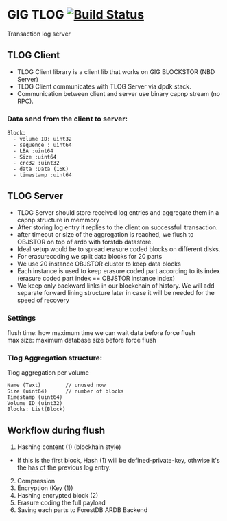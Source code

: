 # GIG TLOG  [![Build Status](https://travis-ci.org/g8os/tlog.svg?branch=master)](https://travis-ci.org/g8os/tlog)
Transaction log server

## TLOG Client

- TLOG Client library is a client lib that works on GIG BLOCKSTOR (NBD Server)
- TLOG Client communicates with TLOG Server via dpdk stack.
- Communication between client and server use binary capnp stream (no RPC).

### Data send from the client to server:
```
Block:
  - volume ID: uint32
  - sequence : uint64
  - LBA :uint64
  - Size :uint64
  - crc32 :uint32
  - data :Data (16K)
  - timestamp :uint64
 ```

## TLOG Server

- TLOG Server should store received log entries and aggregate them in a capnp structure in memmory
- After storing log entry it replies to the client on successfull transaction.
- after timeout or size of the aggregation is reached, we flush to OBJSTOR on top of ardb with forstdb datastore.
- Ideal setup would be to spread erasure coded blocks on different disks.
- For erasurecoding we split data blocks for 20 parts
- We use 20 instance OBJSTOR cluster to keep data blocks
- Each instance is used to keep erasure coded part according to its index (erasure coded part index == OBJSTOR instance index)
- We keep only backward links in our blockchain of history. We will add separate forward lining structure later in case it will be needed for the speed of recovery

### Settings

flush time: how maximum time we can wait data before force flush  
max size: maximum database size before force flush

### Tlog Aggregation structure:
Tlog aggregation per volume
```
Name (Text)        // unused now
Size (uint64)      // number of blocks
Timestamp (uint64)
Volume ID (uint32)
Blocks: List(Block)
```

## Workflow during flush

1. Hashing content (1) (blockhain style)
 - If this is the first block, Hash (1) will be defined-private-key, 
   othwise it's the has of the previous log entry.
2. Compression
3. Encryption (Key (1))
4. Hashing encrypted block (2)
5. Erasure coding the full payload
6. Saving each parts to ForestDB ARDB Backend
